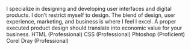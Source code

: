 I specialize in designing and developing user interfaces and digital products. I don’t restrict myself to design. The blend of design, user experience, marketing, and business is where I feel I excel. A proper executed product design should translate into economic value for your business.
HTML (Professional)
CSS (Professional)
Phtoshop (Proficient)
Corel Dray (Professional)
